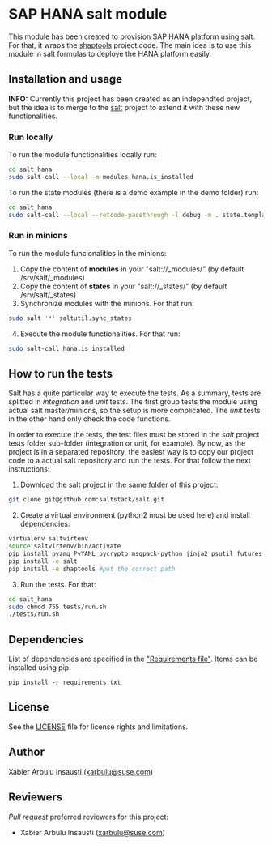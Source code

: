 # SAP HANA salt module

This module has been created to provision SAP HANA platform using salt. For that,
it wraps the [shaptools](https://github.com/arbulu89/shaptools) project code. The
main idea is to use this module in salt formulas to deploye the HANA platform
easily.

## Installation and usage
**INFO:** Currently this project has been created as an independted project, but
the idea is to merge to the [salt](https://github.com/saltstack/salt) project
to extend it with these new functionalities.

### Run locally
To run the module functionalities locally run:
```bash
cd salt_hana
sudo salt-call --local -m modules hana.is_installed
```

To run the state modules (there is a demo example in the demo folder) run:
```bash
cd salt_hana
sudo salt-call --local --retcode-passthrough -l debug -m . state.template demo/primary.sls
```

### Run in minions
To run the module funcionalities in the minions:

1. Copy the content of **modules** in your "salt://_modules/" (by default /srv/salt/_modules)
2. Copy the content of **states** in your "salt://_states/" (by default /srv/salt/_states)
3. Synchronize modules with the minions. For that run:
```bash
sudo salt '*' saltutil.sync_states
```
4. Execute the module functionalities. For that run:
```bash
sudo salt-call hana.is_installed
```

## How to run the tests
Salt has a quite particular way to execute the tests. As a summary, tests are splitted
in *integration* and *unit* tests. The first group tests the module using actual
salt master/minions, so the setup is more complicated. The *unit* tests in the other
hand only check the code functions.

In order to execute the tests, the test files must be stored in the *salt* project
tests folder sub-folder (integration or unit, for example). By now, as the project
is in a separated repository, the easiest way is to copy our project code to a
actual salt repository and run the tests. For that follow the next instructions:

1. Download the salt project in the same folder of this project:
```bash
git clone git@github.com:saltstack/salt.git
```
2. Create a virtual environment (python2 must be used here) and install dependencies:
```bash
virtualenv saltvirtenv
source saltvirtenv/bin/activate
pip install pyzmq PyYAML pycrypto msgpack-python jinja2 psutil futures tornado pytest-salt mock
pip install -e salt
pip install -e shaptools #put the correct path
```

3. Run the tests. For that:
```bash
cd salt_hana
sudo chmod 755 tests/run.sh
./tests/run.sh
```

## Dependencies

List of dependencies are specified in the ["Requirements file"](requirements.txt). Items can be installed using pip:

    pip install -r requirements.txt

## License

See the [LICENSE](LICENSE) file for license rights and limitations.

## Author

Xabier Arbulu Insausti (xarbulu@suse.com)

## Reviewers

*Pull request* preferred reviewers for this project:
- Xabier Arbulu Insausti (xarbulu@suse.com)
